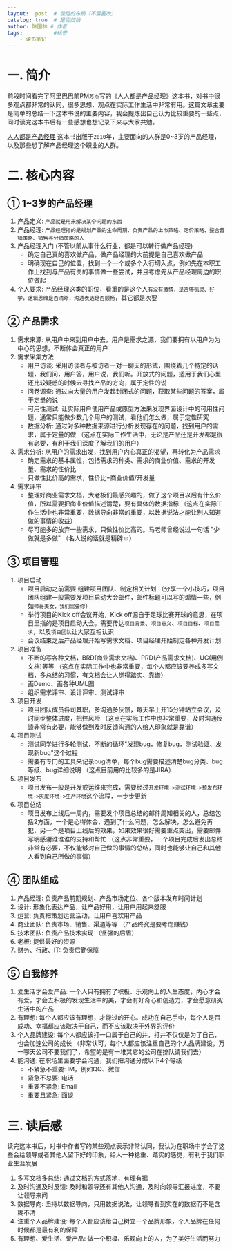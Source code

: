 ```yaml
---
layout:  post  # 使用的布局（不需要改）
catalog: true  # 是否归档
author: 陈国林 # 作者
tags:          #标签
    - 读书笔记
---
```


# 一. 简介
前段时间看完了阿里巴巴前PM`苏杰`写的《人人都是产品经理》这本书，对书中很多观点都非常的认同，很多思想、观点在实际工作生活中非常有用。这篇文章主要是简单的总结一下这本书说的主要内容，我会提炼出自己认为比较重要的一些点，同时读完这本书后有一些感想也想记录下来与大家共勉。

[人人都是产品经理](https://pan.baidu.com/s/1dDekReh) 这本书出版于`2010`年，主要面向的人群是0~3岁的产品经理，以及那些想了解产品经理这个职业的人群。

# 二. 核心内容
## ① 1~3岁的产品经理
1. 产品定义: `产品就是用来解决某个问题的东西`
2. 产品经理: `产品经理指的是规划产品的生命周期，负责产品的上市策略、定价策略、整合营销策略、销售与分销策略的人`
3. 产品经理入门 (不管以前从事什么行业，都是可以转行做产品经理)
    * 确定自己真的喜欢做产品，做产品经理的大前提是自己喜欢做产品
    * 明确现在自己的位置，找到一个一个或多个入行切入点，例如先在本职工作上找到与产品有关的事情做一些尝试，并且考虑先从产品经理周边的职位做起
4. 个人要求: 产品经理这类的职位，看重的是这个人`有没有激情，是否够机灵、好学，逻辑思维是否清晰，沟通表达是否顺畅`，其它都是次要

## ② 产品需求
1. 需求来源: 从用户中来到用户中去，用户是需求之源，我们要拥有以用户为为中心的思想，不断体会真正的用户
2. 需求采集方法
    * 用户访谈: 采用访谈者与被访者一对一聊天的形式，围绕着几个特定的话题，我们问，用户答，用户说，我们听。开放式的问题，适用于我们心里还比较疑惑的时候去寻找产品的方向，属于定性的说
    * 问卷调查: 通过向大量的用户发起封闭式的问题，获取某些问题的答案，属于定量的说
    * 可用性测试: 让实际用户使用产品或原型方法来发现界面设计中的可用性问题，通常只能做少数几个用户的测试，看他们怎么做，属于定性研究
    * 数据分析: 通过对多种数据来源进行分析发现存在的问题，找到用户的需求，属于定量的做 （这点在实际工作生活中，无论是产品还是开发都是很有必要，有利于我们深度了解我们的用户）
 3. 需求分析: 从用户的需求出发，找到用户内心真正的渴望，再转化为产品需求
    * 确定需求的基本属性，包括需求的种类、需求的商业价值、需求的开发量、需求的性价比
    * 只做性比价高的需求，性价比=商业价值/开发量
 4. 需求评审
    * 整理好商业需求文档，大老板们最感兴趣的，做了这个项目以后有什么价值，所以需要把商业价值描述清楚，要有具体的数据指标 （这点在实际工作生活中也非常重要，数据导向非常的重要，以数据说法才能让别人知道做的事情的收益）
    * 尽可能多的放弃一些需求，只做性价比高的。马老师曾经说过一句话 "少做就是多做" （名人说的话就是精辟☺）

## ③ 项目管理
1. 项目启动
   * 项目启动之前需要 组建项目团队、制定相关计划 （分享一个小技巧，项目团队组建一般需要发项目启动大会邮件，邮件标题可以写的煽情一些，例如`帅哥美女，我们需要你`）
   * 举行项目的Kick off会议开始，Kick off源自于足球比赛开球的意思，在项目里指的是项目启动大会。需要传达`项目背景`、`项目意义`、`项目目标`、`项目需求`，以及`项目团队`让大家互相认识
   * 会议结束之后产品经理开始写需求文档、项目经理开始制定各种开发计划
2. 项目准备
   * 不断的写各种文档，BRD(商业需求文档)、PRD(产品需求文档)、UC(用例文档)等等 （这点在实际工作中也非常重要，每个人都应该要养成多写文档，多总结的习惯，有文档会让人觉得踏实、靠谱）
   * 画Demo、画各种UML图
   * 组织需求评审、设计评审、测试评审
3. 项目开发
   * 项目团队成员各司其职，多沟通多反馈，每天早上开15分钟站立会议，及时同步整体进度，把控风险 （这点在实际工作中也非常重要，及时沟通反馈非常有必要，能够做到及时反馈沟通的人给人印象就是靠谱）
4. 项目测试
   * 测试同学进行多轮测试，不断的循环"发现bug，修复bug，测试验证、发现新bug"这个过程
   * 需要有专门的工具来记录bug清单，每个bug需要描述清楚bug分类、bug等级、bug详细说明 （这点目前用的比较多的是JIRA）
5. 项目发布
   * 项目发布一般是开发或运维来完成，需要经过`开发环境->测试环境->预发布环境->灰度环境->生产环境`这个流程，一步步更新
6. 项目总结
   * 项目发布上线后一周内，需要发个项目总结的邮件周知相关的人，总结包括2方面，一个是心得体会，遇到了什么问题，怎么解决，怎么避免再犯，另一个是项目上线后的效果，如果效果很好需要重点突出，需要邮件写明感谢谁谁谁的支持和帮忙 （这点非常重要，一个项目完成后发出总结非常有必要，不仅能够对自己做的事情的总结，同时也能够让自己和其他人看到自己所做的事情）
   
## ④ 团队组成
1. 产品经理: 负责产品前期规划、产品市场定位、各个版本发布时间计划
2. 设计: 形象化表达产品，让产品好用，让用户用起来舒服
3. 运营: 负责把策划运营活动，让用户喜欢用产品
4. 商业团队: 负责市场、销售、渠道等等 （产品终究是要考虑赚钱）
5. 技术团队: 负责产品技术实现 （坚强的后盾）
6. 老板: 提供最好的资源
7. 财务、行政、IT: 负责后勤保障

## ⑤ 自我修养
1. 爱生活才会爱产品: 一个人只有拥有了积极、乐观向上的人生态度，内心才会有爱，才会去积极的发现生活中的美，才会有好奇心和创造力，才会愿意研究生活中的产品
2. 有理想: 每个人都应该有理想，才能过的开心。成功在自己手中，每个人是否成功、幸福都应该取决于自己，而不应该取决于外界的评价
3. 个人品牌建设: 每个人都应该打一口属于自己的井，打井不仅仅是为了自己，也会加速公司的成长 （非常认可，每个人都应该注重自己的个人品牌建设，万一哪天公司不要我们了，希望的是有一堆其它的公司在排队请我们去）
4. 能沟通: 在职场里面要学会沟通，我们把沟通分成以下4个等级
    * 不紧急不重要: IM，例如QQ、微信
    * 紧急不总要: 电话
    * 重要不紧急: Email
    * 重要且紧急: 面谈
    
# 三. 读后感
读完这本书后，对书中作者写的某些观点表示非常认同，我认为在职场中学会了这些会给领导或者其他人留下好的印象，给人一种稳重、踏实的感觉，有利于我们职业生涯发展

1. 多写文档多总结: 通过文档的方式落地，有理有据
2. 及时沟通及时反馈: 及时和领导还有其他人沟通，及时向领导汇报进度，不要让领导来问
3. 数据导向: 坚持以数据导向，只用数据说法，让领导看到实在的数据而不是含糊不清
4. 注重个人品牌建设: 每个人都应该给自己树立一个品牌形象，个人品牌在任何时候都是最有利的保障
5. 有理想、爱生活、爱产品: 做一个积极、乐观向上的人，为了美好生活而努力

